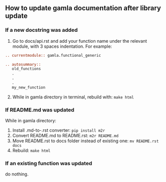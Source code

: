 ## How to update gamla documentation after library update

### If a new docstring was added
1. Go to docs/api.rst and add your function name under the relevant module, with 3 spaces indentation.
For example:

```rest
.. currentmodule:: gamla.functional_generic

.. autosummary::
   old_functions
   .
   .
   .
   my_new_function
```
2. While in gamla directory in terminal, rebuild with: ``make html``


### If README.md was updated
While in gamla directory:
1. Install .md-to-.rst converter: ``pip install m2r``
1. Convert README.md to README.rst: ``m2r README.md``
1. Move README.rst to docs folder instead of existing one: ``mv README.rst docs``
1. Rebuild: ``make html``

### If an existing function was updated
do nothing.